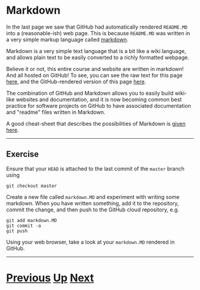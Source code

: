 # Markdown

In the last page we saw that GitHub had automatically rendered `README.MD` into
a (reasonable-ish) web page. This is because `README.MD` was written in a very
simple markup language called [markdown](https://en.wikipedia.org/wiki/Markdown).

Markdown is a very simple text language that is a bit like a wiki language, 
and allows plain text to be easily converted to a richly formatted webpage.

Believe it or not, this entire course and website are written in markdown!
And all hosted on GitHub! To see, you can see the raw text for this page
[here](https://raw.githubusercontent.com/chryswoods/siremol.org/master/chryswoods.com/beginning_git/markdown.MD),
and the GitHub-rendered version of this page [here](https://github.com/chryswoods/siremol.org/blob/master/chryswoods.com/beginning_git/markdown.MD).

The combination of GitHub and Markdown allows you to easily build wiki-like
websites and documentation, and it is now becoming common best practice for 
software projects on GitHub to have associated documentation and "readme"
files written in Markdown.

A good cheat-sheet that describes the possibilities of Markdown is 
[given here](https://github.com/adam-p/markdown-here/wiki/Markdown-Cheatsheet).

***

## Exercise

Ensure that your `HEAD` is attached to the last commit of the `master` branch using

```
git checkout master
```

Create a new file called `markdown.MD` and experiment with writing some markdown.
When you have written something, add it to the repository, commit the change, and
then push to the GitHub cloud repository, e.g.

```
git add markdown.MD
git commit -a
git push
```

Using your web browser, take a look at your `markdown.MD` rendered in GitHub.

***

# [Previous](push.md) [Up](README.md) [Next](cloning.md)
